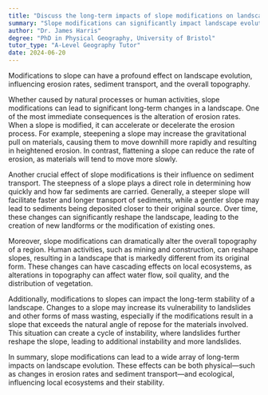 ```yaml
---
title: "Discuss the long-term impacts of slope modifications on landscape evolution"
summary: "Slope modifications can significantly impact landscape evolution, affecting erosion rates, sediment transport, and overall topography."
author: "Dr. James Harris"
degree: "PhD in Physical Geography, University of Bristol"
tutor_type: "A-Level Geography Tutor"
date: 2024-06-20
---
```


Modifications to slope can have a profound effect on landscape evolution, influencing erosion rates, sediment transport, and the overall topography. 

Whether caused by natural processes or human activities, slope modifications can lead to significant long-term changes in a landscape. One of the most immediate consequences is the alteration of erosion rates. When a slope is modified, it can accelerate or decelerate the erosion process. For example, steepening a slope may increase the gravitational pull on materials, causing them to move downhill more rapidly and resulting in heightened erosion. In contrast, flattening a slope can reduce the rate of erosion, as materials will tend to move more slowly.

Another crucial effect of slope modifications is their influence on sediment transport. The steepness of a slope plays a direct role in determining how quickly and how far sediments are carried. Generally, a steeper slope will facilitate faster and longer transport of sediments, while a gentler slope may lead to sediments being deposited closer to their original source. Over time, these changes can significantly reshape the landscape, leading to the creation of new landforms or the modification of existing ones.

Moreover, slope modifications can dramatically alter the overall topography of a region. Human activities, such as mining and construction, can reshape slopes, resulting in a landscape that is markedly different from its original form. These changes can have cascading effects on local ecosystems, as alterations in topography can affect water flow, soil quality, and the distribution of vegetation.

Additionally, modifications to slopes can impact the long-term stability of a landscape. Changes to a slope may increase its vulnerability to landslides and other forms of mass wasting, especially if the modifications result in a slope that exceeds the natural angle of repose for the materials involved. This situation can create a cycle of instability, where landslides further reshape the slope, leading to additional instability and more landslides.

In summary, slope modifications can lead to a wide array of long-term impacts on landscape evolution. These effects can be both physical—such as changes in erosion rates and sediment transport—and ecological, influencing local ecosystems and their stability.
    